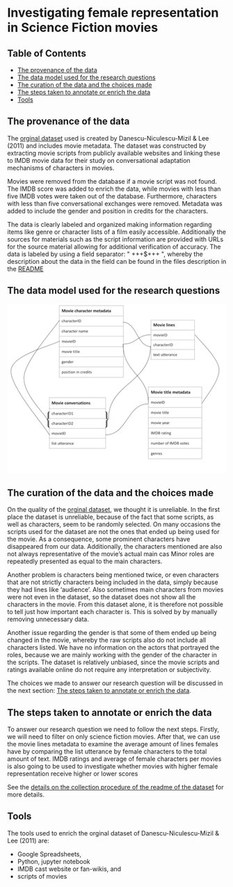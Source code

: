 # **Investigating female representation in Science Fiction movies**

## Table of Contents
- [The provenance of the data](#the-provenance-of-the-data)
- [The data model used for the research questions](#the-data-model-used-for-the-research-questions)
- [The curation of the data and the choices made](#the-curation-of-the-data-and-the-choices-made)
- [The steps taken to annotate or enrich the data](#the-steps-taken-to-annotate-or-enrich-the-data)
- [Tools](#tools)

## The provenance of the data
The [orginal dataset](original_dataset) used is created by Danescu-Niculescu-Mizil & Lee (2011) and includes movie metadata. The dataset was constructed by extracting movie scripts from publicly available websites and linking these to IMDB movie data for their study on conversational adaptation mechanisms of characters in movies. 

Movies were removed from the database if a movie script was not found. The IMDB score was added to enrich the data, while movies with less than five IMDB votes were taken out of the database. Furthermore, characters with less than five conversational exchanges were removed. Metadata was added to include the gender and position in credits for the characters. 

The data is clearly labeled and organized making information regarding items like genre or character lists of a film easily accessible. Additionally the sources for materials such as the script information are provided with URLs for the source material allowing for additional verification of accuracy. 
The data is labeled by using a field separator: " +++$+++ ", whereby the description about the data in the field can be found in the files description in the [README](https://github.com/hubshilpa/Introduction-to-Digital-Humanities-/tree/main/original_dataset#readme)


## The data model used for the research questions

<p align="center">
  <img width="700" src="data_model_image.png" alt="Figure 1:  A model of the data that will be used in this research.">
</p>

## The curation of the data and the choices made
On the quality of the [orginal dataset](original_dataset), we thought it is unreliable. In the first place the dataset is unreliable, because of the fact that some scripts, as well as characters, seem to be randomly selected. On many occasions the scripts used for the dataset are not the ones that ended up being used for the movie. As a consequence, some prominent characters have disappeared from our data. Additionally, the characters mentioned are also not always representative of the movie’s actual main cas Minor roles are repeatedly presented as equal to the main characters. 

Another problem is characters being mentioned twice, or even characters that are not strictly characters being included in the data, simply because they had lines like ‘audience’. Also sometimes main characters from movies were not even in the dataset, so the dataset does not show all the characters in the movie. From this dataset alone, it is therefore not possible to tell just how important each character is. This is solved by by manually removing unnecessary data. 

Another issue regarding the gender is that some of them ended up being changed in the movie, whereby the raw scripts also do not include all characters listed. We have no information on the actors that portrayed the roles, because we are mainly working with the gender of the character in the scripts. The dataset is relatively unbiased, since the movie scripts and ratings available online do not require any interpretation or subjectivity.

The choices we made to answer our research question will be discussed in the next section: [The steps taken to annotate or enrich the data](#the-steps-taken-to-annotate-or-enrich-the-data).
 
## The steps taken to annotate or enrich the data
To answer our research question we need to follow the next steps. Firstly, we will need to filter on only science fiction movies. After that, we can use the movie lines metadata to examine the average amount of lines females have by comparing the list utterance by female characters to the total amount of text. IMDB ratings and average of female characters per movies is also going to be used to investigate whether movies with higher female representation receive higher or lower scores

See the [details on the collection procedure of the readme of the dataset](https://github.com/hubshilpa/Introduction-to-Digital-Humanities-/tree/main/dataset#c-details-on-the-collection-procedure) for more details. 

## Tools 
The tools used to  enrich the orginal dataset of Danescu-Niculescu-Mizil & Lee (2011) are: 
* Google Spreadsheets,  
* Python, jupyter notebook
* IMDB cast website or fan-wikis, and 
* scripts of movies 

